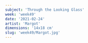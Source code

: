 ```yaml
---
subject: 'Through the Looking Glass'
week: 'week49'
date: '2021-02-24'
artist: 'Margot'
dimensions: '14x18 cm'
slug: 'week49/Margot.jpg'
---
```

